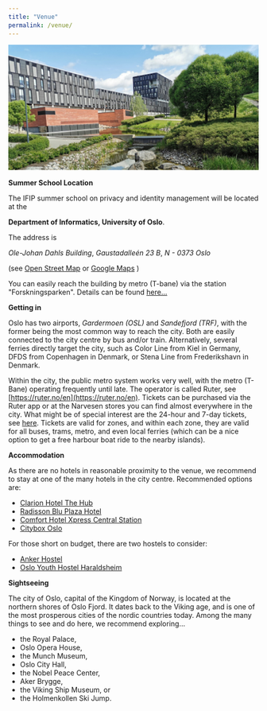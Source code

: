 ```yaml
---
title: "Venue"
permalink: /venue/
---
```


![Photo showing the Department of Informatics Building](/assets/images/gallery/ojd.jpg "Department of Informatics Building")

**Summer School Location**

The IFIP summer school on privacy and identity management will be located at the

**Department of Informatics, University of Oslo**.

The address is 

*Ole-Johan Dahls Building*, *Gaustadalleén 23 B*, *N - 0373 Oslo*

(see [Open Street Map](https://osm.org/go/0TuSqkVt1--?way=94984893) or [Google Maps](https://goo.gl/maps/nAAShUePS7iiNEby6) )

You can easily reach the building by metro (T-bane) via the station "Forskningsparken". Details can be found [here...](https://www.mn.uio.no/ifi/english/about/getting-around/index.html)

**Getting in**

Oslo has two airports, *Gardermoen (OSL)* and *Sandefjord (TRF)*, with the former being the most common way to reach the city. Both are easily connected to the city centre by bus and/or train. Alternatively, several ferries directly target the city, such as Color Line from Kiel in Germany, DFDS from Copenhagen in Denmark, or Stena Line from Frederikshavn in Denmark.

Within the city, the public metro system works very well, with the metro (T-Bane) operating frequently until late. The operator is called Ruter, see [https://ruter.no/en](https://ruter.no/en). Tickets can be purchased via the Ruter app or at the Narvesen stores you can find almost everywhere in the city. What might be of special interest are the 24-hour and 7-day tickets, see [here](https://ruter.no/en/buying-tickets/tickets-and-fares/). Tickets are valid for zones, and within each zone, they are valid for all buses, trams, metro, and even local ferries (which can be a nice option to get a free harbour boat ride to the nearby islands).

**Accommodation**

As there are no hotels in reasonable proximity to the venue, we recommend to stay at one of the many hotels in the city centre. Recommended options are:

* [Clarion Hotel The Hub](https://www.strawberry.no/hotell/norge/oslo/clarion-hotel-the-hub/)
* [Radisson Blu Plaza Hotel](https://www.radissonhotels.com/en-us/hotels/radisson-blu-oslo)
* [Comfort Hotel Xpress Central Station](https://www.strawberryhotels.com/hotels/norway/oslo/comfort-hotel-xpress-central-station/)
* [Citybox Oslo](https://citybox.no/en/oslo/)


For those short on budget, there are two hostels to consider:

* [Anker Hostel](https://ankerhostel.no/)
* [Oslo Youth Hostel Haraldsheim](https://haraldsheim.no/en/)

**Sightseeing**

The city of Oslo, capital of the Kingdom of Norway, is located at the northern shores of Oslo Fjord. It dates back to the Viking age, and is one of the most prosperous cities of the nordic countries today. Among the many things to see and do here, we recommend exploring...

* the Royal Palace,
* Oslo Opera House,
* the Munch Museum,
* Oslo City Hall,
* the Nobel Peace Center,
* Aker Brygge,
* the Viking Ship Museum, or
* the Holmenkollen Ski Jump.



